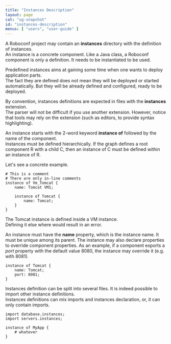```yaml
---
title: "Instances Description"
layout: page
cat: "ug-snapshot"
id: "instances-description"
menus: [ "users", "user-guide" ]
---
```


A Roboconf project may contain an **instances** directory with the definition of instances.  
An instance is a concrete component. Like a Java class, a Roboconf component is only a definition.
It needs to be instantiated to be used.

Predefined instances aims at gaining some time when one wants to deploy application parts.  
The fact they are defined does not mean they will be deployed or started automatically. But they
will be already defined and configured, ready to be deployed.

By convention, instances definitions are expected in files with the **instances** extension.  
The parser will not be difficult if you use another extension. However, notice that tools
may rely on the extension (such as editors, to provide syntax highlighting).

An instance starts with the 2-word keyword **instance of** followed by the name of the component.  
Instances must be defined hierarchically. If the graph defines a root component R with a 
child C, then an instance of C must be defined within an instance of R.

Let's see a concrete example.

	# This is a comment
	# There are only in-line comments
	instance of Vm_Tomcat {
		name: Tomcat VM1;
	
		instance of Tomcat {
			name: Tomcat;
		}
	}

The Tomcat instance is defined inside a VM instance.  
Defining it else where would result in an error.

An instance must have the **name** property, which is the instance name. It must be unique among its parent.
The instance may also declare properties to override component properties. As an example, if a component exports
a *port* property with the default value 8080, the instance may override it (e.g. with 8081).

	instance of Tomcat {
		name: Tomcat;
		port: 8081;
	}

Instances definition can be split into several files. It is indeed possible to import other instance definitions.  
Instances definitions can mix imports and instances declaration, or, it can only contain imports.

	import database.instances;
	import servers.instances;
	
	instance of MyApp {
		# whatever
	}
